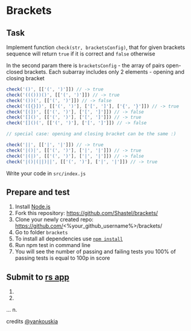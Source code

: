 # Brackets

## Task

Implement function `check(str, bracketsConfig)`, that for given brackets sequence will return `true` if it is correct and `false` otherwise

In the second param there is `bracketsConfig` - the array of pairs open-closed brackets. Each subarray includes only 2 elements - opening and closing bracket

```js
check('()', [['(', ')']]) // -> true
check('((()))()', [['(', ')']]) // -> true
check('())(', [['(', ')']]) // -> false
check('([{}])', [['(', ')'], ['[', ']'], ['{', '}']]) // -> true
check('[(])', [['(', ')'], ['[', ']']]) // -> false
check('[]()', [['(', ')'], ['[', ']']]) // -> true
check('[]()(', [['(', ')'], ['[', ']']]) // -> false

// special case: opening and closing bracket can be the same :)

check('||', [['|', '|']]) // -> true
check('|()|', [['(', ')'], ['|', '|']]) // -> true
check('|(|)', [['(', ')'], ['|', '|']]) // -> false
check('|()|(||)||', [['(', ')'], ['|', '|']]) // -> true
```

Write your code in `src/index.js`

## Prepare and test
1. Install [Node.js](https://nodejs.org/en/download/)   
2. Fork this repository: https://github.com/Shastel/brackets/  
3. Clone your newly created repo: https://github.com/<%your_github_username%>/brackets/  
4. Go to folder `brackets`  
5. To install all dependencies use [`npm install`](https://docs.npmjs.com/cli/install)  
6. Run npm test in command line  
7. You will see the number of passing and failing tests you 100% of passing tests is equal to 100p in score  

## Submit to [rs app](https://app.rs.school)
1.
2.
...
n.

credits [@yankouskia](https://github.com/yankouskia/)
